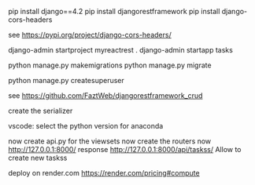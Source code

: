 pip install django==4.2
pip install djangorestframework
pip install django-cors-headers

see https://pypi.org/project/django-cors-headers/ 

django-admin startproject myreactrest .
django-admin startapp tasks 

python manage.py makemigrations
python manage.py migrate

python manage.py createsuperuser

see https://github.com/FaztWeb/djangorestframework_crud 

create the serializer 

vscode: select the python version for anaconda

now create api.py for the viewsets
now create the routers
now http://127.0.0.1:8000/ response 
http://127.0.0.1:8000/api/taskss/ Allow to create new taskss

deploy on render.com https://render.com/pricing#compute 
